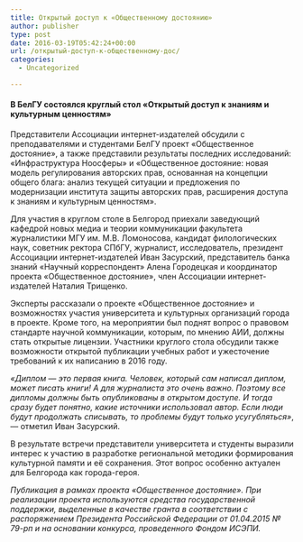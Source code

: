 ```yaml
---
title: Открытый доступ к «Общественному достоянию»
author: publisher
type: post
date: 2016-03-19T05:42:24+00:00
url: /открытый-доступ-к-общественному-дос/
categories:
  - Uncategorized

---
```

#### В БелГУ состоялся круглый стол «Открытый доступ к знаниям и культурным ценностям»

Представители Ассоциации интернет-издателей обсудили с преподавателями и студентами БелГУ проект «Общественное достояние», а также представили результаты последних исследований: «Инфраструктура Ноосферы» и «Общественное достояние: новая модель регулирования авторских прав, основанная на концепции общего блага: анализ текущей ситуации и предложения по модернизации института защиты авторских прав, расширения доступа к знаниям и культурным ценностям».

Для участия в круглом столе в Белгород приехали заведующий кафедрой новых медиа и теории коммуникации факультета журналистики МГУ им. М.В. Ломоносова, кандидат филологических наук, советник ректора СПбГУ, журналист, исследователь, президент Ассоциации интернет-издателей Иван Засурский, представитель банка знаний «Научный корреспондент» Алена Городецкая и координатор проекта «Общественное достояние», член Ассоциации интернет-издателей Наталия Трищенко.

Эксперты рассказали о проекте «Общественное достояние» и возможностях участия университета и культурных организаций города в проекте. Кроме того, на мероприятии был поднят вопрос о правовом стандарте научной коммуникации, которым, по мнению АИИ, должны стать открытые лицензии. Участники круглого стола обсудили также возможности открытой публикации учебных работ и ужесточение требований к их написанию в 2016 году. 

_«Диплом — это первая книга. Человек, который сам написал диплом, может писать книги! А для журналиста это очень важно. Поэтому все дипломы должны быть опубликованы в открытом доступе. И тогда сразу будет понятно, какие источники использовал автор. Если люди будут продолжать списывать, то проблемы будут только усугубляться»_, — отметил Иван Засурский.

В результате встречи представители университета и студенты выразили интерес к участию в разработке региональной методики формирования культурной памяти и её сохранения. Этот вопрос особенно актуален для Белгорода как города-героя. 

*Публикация в рамках проекта «Общественное достояние». При реализации проекта используются средства государственной поддержки, выделенные в качестве гранта в соответствии с распоряжением Президента Российской Федерации от 01.04.2015 № 79-рп и на основании конкурса, проведенного Фондом ИСЭПИ.*